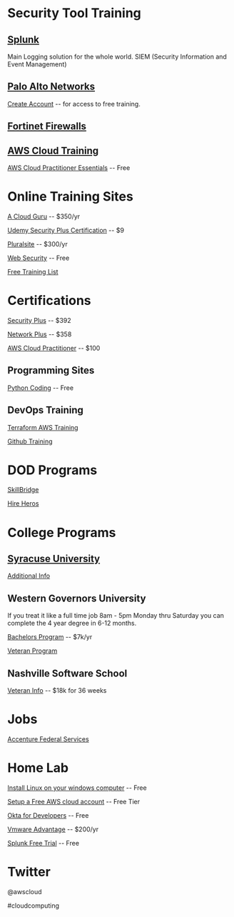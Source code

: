 # Security Tool Training
## [Splunk](https://workplus.splunk.com/veterans)

Main Logging solution for the whole world. SIEM (Security Information and Event Management)

## [Palo Alto Networks](https://beacon.paloaltonetworks.com/student/catalog/list?category_ids=25395-fundamentals)

[Create Account](https://beacon.paloaltonetworks.com/student/page/930397-customer-registration?sid_i=1) -- for access to free training.

## [Fortinet Firewalls](https://www.fortinet.com/training/cybersecurity-professionals)


## [AWS Cloud Training](https://aws.training)

[AWS Cloud Practitioner Essentials](https://tinyurl.com/ybmwex5e) -- Free
  
# Online Training Sites
  [A Cloud Guru](https://acloudguru.com/) -- $350/yr

  [Udemy Security Plus Certification](https://www.udemy.com/courses/search/?src=ukw&q=security+plus) -- $9


  [Pluralsite](https://www.pluralsight.com/) -- $300/yr
  
  [Web Security](https://www.hacker101.com/) -- Free
  
  [Free Training List](https://www.nist.gov/itl/applied-cybersecurity/nice/resources/online-learning-content)
  

# Certifications
[Security Plus](https://www.comptia.org/certifications/security) -- $392

[Network Plus](https://www.comptia.org/certifications/network) -- $358

[AWS Cloud Practitioner](https://aws.amazon.com/certification/exams/) -- $100

## Programming Sites
  [Python Coding](https://www.freecodecamp.org/news/freecodecamp-python-courses-ranked-from-best-to-worst/) -- Free

## DevOps Training
[Terraform AWS Training](https://developer.hashicorp.com/terraform/tutorials/aws-get-started)

[Github Training](https://github.com/skills/introduction-to-github)

# DOD Programs
  [SkillBridge](https://doi.gov/veterans/skillbridge)
  
  [Hire Heros](https://www.hireheroesusa.org/)
  

# College Programs

## [Syracuse University](https://veterans.syr.edu/)
[Additional Info](https://ivmf.syracuse.edu/)

## Western Governors University
If you treat it like a full time job 8am - 5pm Monday thru Saturday you can complete the 4 year degree in 6-12 months.


  [Bachelors Program](https://www.wgu.edu/online-it-degrees/information-technology-bachelors-program.html) -- $7k/yr


  [Veteran Program](https://www.wgu.edu/student-experience/learning/military-va.html)

## Nashville Software School
[Veteran Info](https://nashvillesoftwareschool.com/community/veterans-info/) -- $18k for 36 weeks
  

# Jobs

  [Accenture Federal Services](https://www.accenture.com/us-en/careers/local/military-veterans)

# Home Lab
  [Install Linux on your windows computer](https://learn.microsoft.com/en-us/windows/wsl/install)  -- Free

  [Setup a Free AWS cloud account](https://aws.amazon.com/free/?all-free-tier.sort-by=item.additionalFields.SortRank&all-free-tier.sort-order=asc&awsf.Free%20Tier%20Types=*all&awsf.Free%20Tier%20Categories=*all)  -- Free Tier

  [Okta for Developers](https://developer.okta.com/signup/) -- Free

  [Vmware Advantage](https://www.vmug.com/membership/vmug-advantage-membership/) -- $200/yr

  [Splunk Free Trial](https://www.splunk.com/en_us/download.html?locale=en_us)  -- Free
  
  # Twitter
  @awscloud
  
  #cloudcomputing
  
  
  
